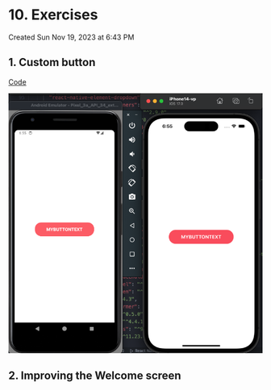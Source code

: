 # 10. Exercises
Created Sun Nov 19, 2023 at 6:43 PM

## 1. Custom button
[Code](https://github.com/exemplar-codes/DoneWithIt/commit/2403e20fae6170356ef85fa04e0e6412d65efbcc)

![](../../../../../assets/Pasted-image-20231119185512.png)

## 2. Improving the Welcome screen


